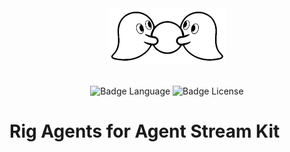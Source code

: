 <div align="center">

<img alt="Agent Stream Kit" width="190" height="90" src="https://github.com/stn/agent-stream-kit/blob/main/docs/img/ask_title.png?raw=true">

<br>
<br>

![Badge Language] 
![Badge License]

</div>

# Rig Agents for Agent Stream Kit



<!----------------------------------{ Badges }--------------------------------->

[Badge Language]: https://img.shields.io/github/languages/top/stn/agent-stream-kit
[Badge License]: https://img.shields.io/badge/license-Apache--2.0_OR_MIT-blue
